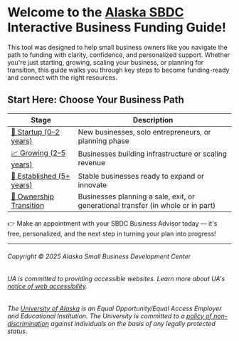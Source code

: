 # Welcome to the [Alaska SBDC](https://aksbdc.org/) Interactive Business Funding Guide! 

This tool was designed to help small business owners like you navigate the path to funding with clarity, confidence, and personalized support. Whether you're just starting, growing, scaling your business, or planning for transition, this guide walks you through key steps to become funding-ready and connect with the right resources.

## Start Here: Choose Your Business Path

| Stage                  | Description                                                                 |
|------------------------|-----------------------------------------------------------------------------|
| [🚀 Startup (0–2 years)](path/startup.md) | New businesses, solo entrepreneurs, or planning phase                       |
| [📈 Growing (2–5 years)](path/growing.md) | Businesses building infrastructure or scaling revenue                        |
| [🏢 Established (5+ years)](path/established.md) | Stable businesses ready to expand or innovate                             |
| [🔄 Ownership Transition](path/transition.md) | Businesses planning a sale, exit, or generational transfer (in whole or in part) |

👉 Make an appointment with your SBDC Business Advisor today — it's free, personalized, and the next step in turning your plan into progress!

-----

###### Copyright © 2025 Alaska Small Business Development Center

###### UA is committed to providing accessible websites. Learn more about UA's [notice of web accessibility](https://www.alaska.edu/webaccessibility/).

###### The [University of Alaska](https://www.alaska.edu/) is an Equal Opportunity/Equal Access Employer and Educational Institution.  The University is committed to a [policy of non-discrimination](https://www.alaska.edu/nondiscrimination/) against individuals on the basis of any legally protected status.